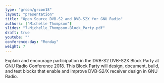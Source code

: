 ```yaml
---
type: "grcon/grcon18"
layout: "presentation"
title: "Open Source DVB-S2 and DVB-S2X for GNU Radio"
authors: ["Michelle Thompson"]
slides: "7-Michelle_Thompson-Block_Party.pdf"
draft: true
youtube: ""
conference-day: "Monday"
weight: 7
---
```

Explain and encourage participation in the DVB-S2 DVB-S2X Block Party at GNU Radio Conference 2018. This Block Party will design, document, build, and test blocks that enable and improve DVB-S2/X receiver design in GNU Radio.
